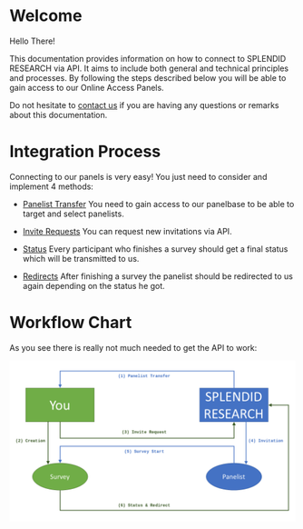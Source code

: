 # Welcome

Hello There!

This documentation provides information on how to connect to SPLENDID RESEARCH via API.
It aims to include both general and technical principles and processes.
By following the steps described below you will be able to gain access to our Online Access Panels.

Do not hesitate to [contact us](mailto:api@splendid-research.com) if you are having any questions or remarks about this documentation.


# Integration Process

Connecting to our panels is very easy! You just need to consider and implement 4 methods:

* [Panelist Transfer](/panelist)
You need to gain access to our panelbase to be able to target and select panelists.

* [Invite Requests](/invites)
You can request new invitations via API.

* [Status](/status)
Every participant who finishes a survey should get a final status which will be transmitted to us.

* [Redirects](/redirect)
After finishing a survey the panelist should be redirected to us again depending on the status he got.

# Workflow Chart

As you see there is really not much needed to get the API to work:

![API Workflow Chart](/chart.png "API Workflow Chart")






